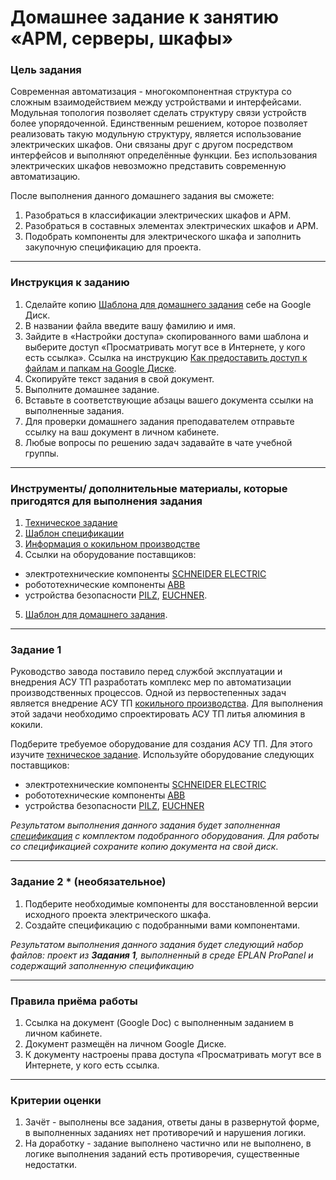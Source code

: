 # Домашнее задание к занятию «АРМ, серверы, шкафы»

### Цель задания

Современная автоматизация - многокомпонентная структура со сложным взаимодействием между устройствами и интерфейсами. Модульная топология позволяет сделать структуру связи устройств более упорядоченной. Единственным решением, которое позволяет реализовать такую модульную структуру, является использование электрических шкафов. Они связаны друг с другом посредством интерфейсов и выполняют определённые функции. Без использования электрических шкафов невозможно представить современную автоматизацию. 

После выполнения данного домашнего задания вы сможете:
1. Разобраться в классификации электрических шкафов и АРМ.
2. Разобраться в составных элементах электрических шкафов и АРМ.
3. Подобрать компоненты для электрического шкафа и заполнить закупочную спецификацию для проекта.

-----

### Инструкция к заданию
1. Сделайте копию [Шаблона для домашнего задания](https://docs.google.com/document/d/171ut1q_lTyu52_89I2xL6NLVGJp-JPn2LzWf4STI5v8/edit?usp=sharing) себе на Google Диск.
2. В названии файла введите вашу фамилию и имя.
3. Зайдите в «Настройки доступа» скопированного вами шаблона и выберите доступ «Просматривать могут все в Интернете, у кого есть ссылка». Ссылка на инструкцию [Как предоставить доступ к файлам и папкам на Google Диске](https://support.google.com/docs/answer/2494822?hl=ru&co=GENIE.Platform%3DDesktop).
4. Скопируйте текст задания в свой документ.
5. Выполните домашнее задание.
6. Вставьте в соответствующие абзацы вашего документа ссылки на выполненные задания.
7. Для проверки домашнего задания преподавателем отправьте ссылку на ваш документ в личном кабинете.
8. Любые вопросы по решению задач задавайте в чате учебной группы.

-----

### Инструменты/ дополнительные материалы, которые пригодятся для выполнения задания
1. [Техническое задание](https://docs.google.com/document/d/1r3toihzr4MMN7yzaPeYe20qSp70czNYS03EUMSATQRw/edit?usp=sharing)
2. [Шаблон спецификации](https://docs.google.com/spreadsheets/d/1MD1e1kSFqJS4lYMkl4x-gsKCMc4hCTmlS56KMYsTCFY/edit?usp=sharing)
3. [Информация о кокильном производстве](https://stankiexpert.ru/spravochnik/litejjnoe-proizvodstvo/lite-v-kokil.html)
4. Ссылки на оборудование поставщиков:
- электротехнические компоненты [SCHNEIDER ELECTRIC](https://www.se.com/ru/ru/)
- робототехнические компоненты [ABB](https://new.abb.com/ru)
- устройства безопасности [PILZ](https://www.pilz.com/ru-RU), [EUCHNER](https://www.euchner.de/en-us/products/).
5. [Шаблон для домашнего задания](https://docs.google.com/document/d/171ut1q_lTyu52_89I2xL6NLVGJp-JPn2LzWf4STI5v8/edit?usp=sharing).

-----

### Задание 1
Руководство завода поставило перед службой эксплуатации и внедрения АСУ ТП разработать комплекс мер по автоматизации производственных процессов. Одной из первостепенных задач является внедрение АСУ ТП [кокильного производства](https://stankiexpert.ru/spravochnik/litejjnoe-proizvodstvo/lite-v-kokil.html). Для выполнения этой задачи необходимо спроектировать АСУ ТП литья алюминия в кокили.

Подберите требуемое оборудование для создания АСУ ТП. Для этого изучите [техническое задание](https://docs.google.com/document/d/1r3toihzr4MMN7yzaPeYe20qSp70czNYS03EUMSATQRw/edit?usp=sharing).
Используйте оборудование следующих поставщиков:
- электротехнические компоненты [SCHNEIDER ELECTRIC](https://www.se.com/ru/ru/)
- робототехнические компоненты [ABB](https://new.abb.com/ru)
- устройства безопасности [PILZ](https://www.pilz.com/ru-RU), [EUCHNER](https://www.euchner.de/en-us/products/)

*Результатом выполнения данного задания будет заполненная [спецификация](https://docs.google.com/spreadsheets/d/1MD1e1kSFqJS4lYMkl4x-gsKCMc4hCTmlS56KMYsTCFY/edit?usp=sharing) с комплектом подобранного оборудования. Для работы со спецификацией сохраните копию документа на свой диск*.

-----

### Задание 2 * (необязательное)
1. Подберите необходимые компоненты для восстановленной версии исходного проекта электрического шкафа. 
2. Создайте спецификацию с подобранными вами компонентами.

*Результатом выполнения данного задания будет следующий набор файлов: проект из **Задания 1**, выполненный в среде EPLAN ProPanel и содержащий заполненную спецификацию*

-----

### Правила приёма работы
1. Ссылка на документ (Google Doc) с выполненным заданием в личном кабинете.
2. Документ размещён на личном Google Диске.
3. К документу настроены права доступа «Просматривать могут все в Интернете, у кого есть ссылка.

-----
### Критерии оценки
1. Зачёт - выполнены все задания, ответы даны в развернутой форме, в выполненных заданиях нет противоречий и нарушения логики.
2. На доработку - задание выполнено частично или не выполнено, в логике выполнения заданий есть противоречия, существенные недостатки.
